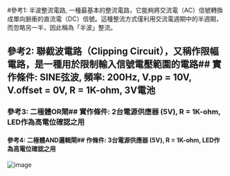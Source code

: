 
#參考1: 半波整流電路,  一種最基本的整流電路，它能夠將交流電（AC）信號轉換成單向脈衝的直流電（DC）信號。這種整流方式僅利用交流電週期中的半週期，而忽略另一半，因此稱為「半波」整流。

## 參考2: 聯截波電路（Clipping Circuit），又稱作限幅電路，是一種用於限制輸入信號電壓範圍的電路## 實作條件: SINE弦波, 頻率: 200Hz, V.pp = 10V, V.offset = 0V, R = 1K-ohm, 3V電池

### 參考3: 二極體OR閘## 實作條件: 2台電源供應器 (5V), R = 1K-ohm, LED作為高電位確認之用

#### 參考4: 二極體AND邏輯閘## 作條件: 3台電源供應器 (5V), R = 1K-ohm, LED作為高電位確認之用


![image](https://github.com/Casper0922/Casper/assets/162286407/dbcfa2d5-3a7e-45ef-b7e4-2754a62c47ae)

